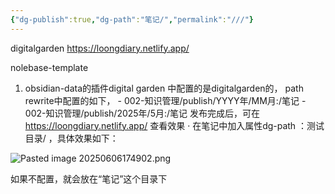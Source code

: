 ```yaml
---
{"dg-publish":true,"dg-path":"笔记/","permalink":"///"}
---
```




digitalgarden
https://loongdiary.netlify.app/

nolebase-template


1. obsidian-data的插件digital garden 中配置的是digitalgarden的，
	path rewrite中配置的如下，
		- 002-知识管理/publish/YYYY年/MM月:/笔记
		- 002-知识管理/publish/2025年/5月:/笔记
发布完成后，可在
https://loongdiary.netlify.app/   查看效果
· 在笔记中加入属性dg-path ：测试目录/ ，具体效果如下：

![Pasted image 20250606174902.png](/img/user/000-%E6%97%A5%E8%AE%B0/2025/06%E6%9C%88/%E9%99%84%E4%BB%B6/Pasted%20image%2020250606174902.png)

如果不配置，就会放在“笔记”这个目录下